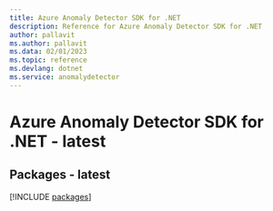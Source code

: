 ```yaml
---
title: Azure Anomaly Detector SDK for .NET
description: Reference for Azure Anomaly Detector SDK for .NET
author: pallavit
ms.author: pallavit
ms.data: 02/01/2023
ms.topic: reference
ms.devlang: dotnet
ms.service: anomalydetector
---
```

# Azure Anomaly Detector SDK for .NET - latest
## Packages - latest
[!INCLUDE [packages](anomaly-detector-index.md)]